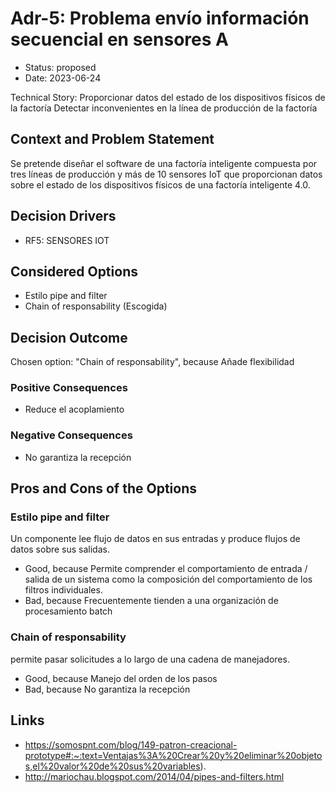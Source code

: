 # Adr-5: Problema envío información secuencial en sensores A

* Status: proposed
* Date: 2023-06-24

Technical Story: Proporcionar datos del estado de los dispositivos físicos de la factoría Detectar inconvenientes en la línea de producción de la factoría

## Context and Problem Statement

Se pretende diseñar el software de una factoría inteligente compuesta por tres líneas de
producción y más de 10 sensores IoT que proporcionan datos sobre el estado de los dispositivos
físicos de una factoría inteligente 4.0.

## Decision Drivers

* RF5:  SENSORES IOT

## Considered Options

* Estilo pipe and filter
* Chain of responsability (Escogida)

## Decision Outcome

Chosen option: "Chain of responsability", because Añade flexibilidad

### Positive Consequences

* Reduce el acoplamiento

### Negative Consequences

* No garantiza la recepción

## Pros and Cons of the Options

### Estilo pipe and filter

Un componente lee flujo de datos en sus entradas y produce flujos de datos sobre sus salidas.

* Good, because Permite comprender el comportamiento de entrada / salida de un sistema como la composición del comportamiento de los filtros individuales.
* Bad, because Frecuentemente tienden a una organización de procesamiento batch

### Chain of responsability

permite pasar solicitudes a lo largo de una cadena de manejadores.

* Good, because Manejo del orden de los pasos
* Bad, because No garantiza la recepción

## Links

* https://somospnt.com/blog/149-patron-creacional-prototype#:~:text=Ventajas%3A%20Crear%20y%20eliminar%20objetos,el%20valor%20de%20sus%20variables).
* http://mariochau.blogspot.com/2014/04/pipes-and-filters.html
